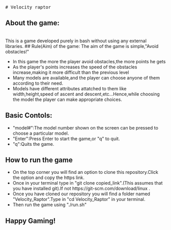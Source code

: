 <pre>
# Velocity raptor
</pre>
## About the game:
<br>
<span>This is a game developed purely in bash without using any external libraries.</span>
## Rule(Aim) of the game:
<span>The aim of the game is simple,"Avoid obstacles!"</span>
<ul>
<li>In this game the more the player avoid obstacles,the more points he gets</li>
<li>As the player's points increases the speed of the obstacles increase,making it more difficult than the previous level</li>
<li>Many models are available,and the player can choose anyone of them according to their need.</li>
<li>Models have different attributes attatched to them like width,height,speed of ascent and descent,etc...Hence,while choosing the model the player  can make appropriate choices.</li>
</ul>
<h2>Basic Contols:</h2>
<ul>
<li>"model#":The model number shown on the screen can be pressed to choose a particular model.</li>
<li>"Enter":Press Enter to start the game,or "q" to quit.</li>
<li>"q":Quits the game.</li>
</ul>
</ul>
<h2>How to run the game</h2>
<ul>
<li>On the top corner you will find an option to clone this repository.Click the option and copy the https link.</li><li>Once in your terminal type in "git clone copied_link".(This assumes that you have installed git).If not https://git-scm.com/download/linux .</li>
<li>Once you have cloned our repository you will find a folder named "Velocity_Raptor".Type in "cd Velocity_Raptor" in your terminal.</li><li>Then run the game using "./run.sh"</li>
</ul>
<h2>Happy Gaming!</h2>